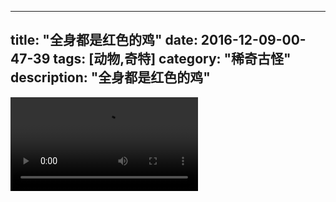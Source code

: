 
---
title: "全身都是红色的鸡"
date: 2016-12-09-00-47-39
tags: [动物,奇特]
category: "稀奇古怪"
description: "全身都是红色的鸡"
---
<video src="http://ohtsqip0g.bkt.clouddn.com/全身都是红色的鸡-动物,奇特-稀奇古怪.mp4" controls="controls"></video>
